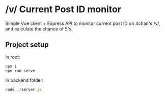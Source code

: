 # /v/ Current Post ID monitor

Simple Vue client + Express API to monitor current post ID on 4chan's /v/, and calculate the chance of 5's.
## Project setup
In root:
```Shell
npm i
npm run serve
```
In backend folder:
```Javascript
node ./server.js
```


